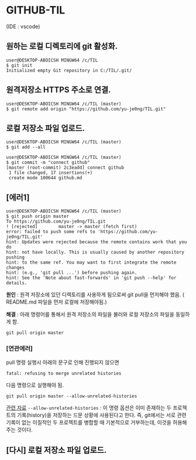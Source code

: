 # GITHUB-TIL 

(IDE : vscode)
## 원하는 로컬 디렉토리에 git 활성화.

```
user@DESKTOP-ABOICSH MINGW64 /c/TIL
$ git init
Initialized empty Git repository in C:/TIL/.git/
```

## 원격저장소 HTTPS 주소로 연결.

```
user@DESKTOP-ABOICSH MINGW64 /c/TIL (master)
$ git remote add origin "https://github.com/yu-je0ng/TIL.git"
```

## 로컬 저장소 파일 업로드.

```
user@DESKTOP-ABOICSH MINGW64 /c/TIL (master)
$ git add --all
```
```
user@DESKTOP-ABOICSH MINGW64 /c/TIL (master)
$ git commit -m "connect github"
[master (root-commit) 2c3eadd] connect github
 1 file changed, 17 insertions(+)
 create mode 100644 github.md
 ```

## [에러1] 
 ```
 user@DESKTOP-ABOICSH MINGW64 /c/TIL (master)
$ git push origin master
To https://github.com/yu-je0ng/TIL.git
 ! [rejected]        master -> master (fetch first)
error: failed to push some refs to 'https://github.com/yu-je0ng/TIL.git'      
hint: Updates were rejected because the remote contains work that you do      
hint: not have locally. This is usually caused by another repository pushing  
hint: to the same ref. You may want to first integrate the remote changes     
hint: (e.g., 'git pull ...') before pushing again.
hint: See the 'Note about fast-forwards' in 'git push --help' for details. 
```

**원인** : 원격 저장소에 있던 디렉토리를 사용하게 됨으로써 git pull을 먼저해야 했음.
    ( README.md 파일을 먼저 로컬에 저장해야됨.)

**해결** : 아래 명령어를 통해서 원격 저장소의 파일을 불러와 로컬 저장소의 파일을 동일하게 함.
```
git pull origin master
```

### [연관에러]
pull 명령 실행시 아래의 문구로 인해 진행되지 않으면
```
fatal: refusing to merge unrelated histories
```
다음 명령으로 실행해야 됨.
```
git pull origin master --allow-unrelated-histories
```

[관련 자료](https://gdtbgl93.tistory.com/63)
`--allow-unrelated-histories`
: 이 명령 옵션은 이미 존재하는 두 프로젝트의 기록(history)을 저장하는 드문 상황에 사용된다고 한다. 즉, git에서는 서로 관련 기록이 없는 이질적인 두 프로젝트를 병합할 때 기본적으로 거부하는데, 이것을 허용해 주는 것이다.

## [다시] 로컬 저장소 파일 업로드.

